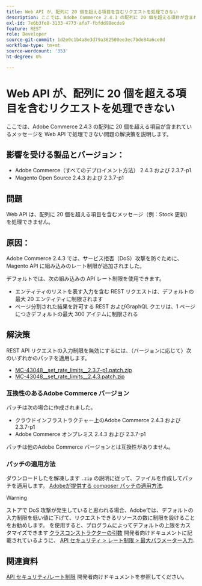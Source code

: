 ```yaml
---
title: Web API が、配列に 20 個を超える項目を含むリクエストを処理できない
description: ここでは、Adobe Commerce 2.4.3 の配列に 20 個を超える項目が含まれているメッセージを Web API で処理できない問題の解決策を説明します。
exl-id: 7e6b3fe8-3133-4773-afa7-fbfdd98ecde9
feature: REST
role: Developer
source-git-commit: 1d2e0c1b4a8e3d79a362500ee3ec7bde84a6ce0d
workflow-type: tm+mt
source-wordcount: '353'
ht-degree: 0%

---
```


# Web API が、配列に 20 個を超える項目を含むリクエストを処理できない

ここでは、Adobe Commerce 2.4.3 の配列に 20 個を超える項目が含まれているメッセージを Web API で処理できない問題の解決策を説明します。

## 影響を受ける製品とバージョン：

* Adobe Commerce（すべてのデプロイメント方法） 2.4.3 および 2.3.7-p1
* Magento Open Source 2.4.3 および 2.3.7-p1

## 問題

Web API は、配列に 20 個を超える項目を含むメッセージ（例：Stock 更新）を処理できません。

## 原因：

Adobe Commerce 2.4.3 では、サービス拒否（DoS）攻撃を防ぐために、Magento API に組み込みのレート制限が追加されました。

デフォルトでは、次の組み込みの API レート制限を使用できます。

* エンティティのリストを表す入力を含む REST リクエストは、デフォルトの最大 20 エンティティに制限されます
* ページ分割された結果を許可する REST およびGraphQL クエリは、1 ページにつきデフォルトの最大 300 アイテムに制限される

## 解決策

REST API リクエストの入力制限を無効にするには、（バージョンに応じて）次のいずれかのパッチを適用します。

* [MC-43048__set_rate_limits__2.3.7-p1.patch.zip](assets/MC-43048__set_rate_limits__2.3.7-p1.patch.zip)
* [MC-43048__set_rate_limits__2.4.3.patch.zip](assets/MC-43048__set_rate_limits__2.4.3.patch.zip)

### 互換性のあるAdobe Commerce バージョン

パッチは次の場合に作成されました。

* クラウドインフラストラクチャー上のAdobe Commerce 2.4.3 および 2.3.7-p1
* Adobe Commerce オンプレミス 2.4.3 および 2.3.7-p1

パッチは他のAdobe Commerce バージョンとは互換性がありません。

### パッチの適用方法

ダウンロードしたを解凍します `.zip` の説明に従って、ファイルを作成してパッチを適用します。 [Adobeが提供する composer パッチの適用方法](/help/how-to/general/how-to-apply-a-composer-patch-provided-by-magento.md).

>[!WARNING]
>
>ストアで DoS 攻撃が発生していると思われる場合、Adobeでは、デフォルトの入力制限を低い値に下げて、リクエストできるリソースの数に制限を設けることをお勧めします。  を使用すると、プログラムによってデフォルトの上限をカスタマイズできます [クラスコンストラクターの引数](https://devdocs.magento.com/guides/v2.4/extension-dev-guide/build/di-xml-file.html)
>開発者向けドキュメントに記載されているように、 [API セキュリティ > レート制限 > 最大パラメーター入力](https://devdocs.magento.com/guides/v2.4/get-started/api-security.html#rate-limiting).

## 関連資料

[API セキュリティ/レート制限](https://devdocs.magento.com/guides/v2.4/get-started/api-security.html#rate-limiting) 開発者向けドキュメントを参照してください。
